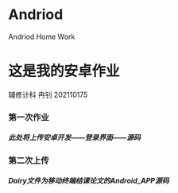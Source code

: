# Andriod
Andriod Home Work

# 这是我的安卓作业   
辅修计科 冉钊 202110175
### 第一次作业
##### 此处将上传安卓开发——登录界面——源码

### 第二次上传
##### Dairy文件为移动终端结课论文的Android_APP源码
